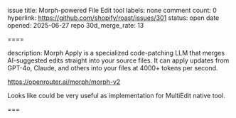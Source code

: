 issue title: Morph-powered File Edit tool
labels: none
comment count: 0
hyperlink: https://github.com/shopify/roast/issues/301
status: open
date opened: 2025-06-27
repo 30d_merge_rate: 13

====

description:
Morph Apply is a specialized code-patching LLM that merges AI-suggested edits straight into your source files. It can apply updates from GPT-4o, Claude, and others into your files at 4000+ tokens per second.

https://openrouter.ai/morph/morph-v2

Looks like could be very useful as implementation for MultiEdit native tool.

===
